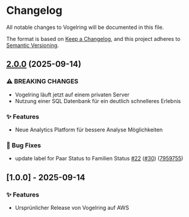 # Changelog

All notable changes to Vogelring will be documented in this file.

The format is based on [Keep a Changelog](https://keepachangelog.com/en/1.0.0/),
and this project adheres to [Semantic Versioning](https://semver.org/spec/v2.0.0.html).

## [2.0.0](https://github.com/antonroesler/vogelring/compare/v1.0.0...v2.0.0) (2025-09-14)

### ⚠ BREAKING CHANGES

- Vogelring läuft jetzt auf einem privaten Server
- Nutzung einer SQL Datenbank für ein deutlich schnelleres Erlebnis

### ✨ Features

- Neue Analytics Platform für bessere Analyse Möglichkeiten

### 🐛 Bug Fixes

- update label for Paar Status to Familien Status [#22](https://github.com/antonroesler/vogelring/issues/22) ([#30](https://github.com/antonroesler/vogelring/issues/30)) ([7959755](https://github.com/antonroesler/vogelring/commit/795975557c1e5856b57b5b8b95e61b6533a087ff))

## [1.0.0] - 2025-09-14

### ✨ Features

- Ursprünlicher Release von Vogelring auf AWS
